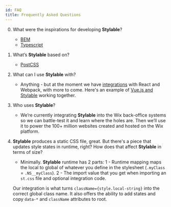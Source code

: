 ```yaml
---
id: FAQ
title: Frequently Asked Questions
---
```


0. What were the inspirations for developing **Stylable**?

    - [BEM](http://getbem.com/)
    - [Typescript](http://www.typescriptlang.org/)

1. What’s **Stylable** based on?

    - [PostCSS](http://postcss.org/)

2. What can I use **Stylable** with?

    - Anything - but at the moment we have [integrations](../getting-started/react-integration.md) with React and Webpack, with more to come. Here's an example of [Vue.js and Stylable](https://github.com/wix-playground/stylable-vue-example) working together.

3. Who uses **Stylable**?

    - We’re currently integrating **Stylable** into the Wix back-office systems so we can battle-test it and learn where the holes are. Then we’ll use it to power the 100+ million websites created and hosted on the Wix platform.

4. **Stylable** produces a static CSS file, great. But there's a piece that updates style states in runtime, right? How does that affect **Stylable** in terms of size?

     - Minimally. **Stylable** runtime has 2 parts: 
        1 - Runtime mapping maps the local to global of whatever you define in the stylesheet (`.myClass` = `.NS__myClass`).
        2 - The import value that you get when importing an `st.css` file and optional integration code. 
        
    Our integration is what turns `className={style.local-string}` into the correct global class name. It also offers the ability to add states and copy `data-*` and `className` attributes to root.

